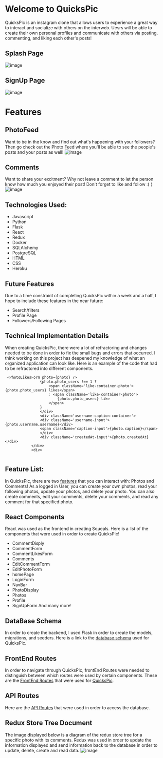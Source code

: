 # Welcome to QuicksPic


QuicksPic is an instagram clone that allows users to experience a great way to interact and socialize with others on the interweb. Uesrs will be able to create their own personal profiles and communicate with others via posting, commenting, and liking each other's posts!

## Splash Page
![image](https://user-images.githubusercontent.com/98856057/178869008-53531ffd-e86f-4d19-a69a-f041e0015821.png)


## SignUp Page
![image](https://user-images.githubusercontent.com/98856057/178869057-5e24ee62-31db-47d5-bd14-4571b068d0d7.png)

# Features
## PhotoFeed
Want to be in the know and find out what's happening with your followers? Then go check out  the Photo Feed where you'll be able to see the people's posts and your posts as well! 
![image](https://user-images.githubusercontent.com/98856057/178869194-4e9a3797-bb94-4a66-8116-981f6e419c03.png)

## Comments
Want to share your excitment? Why not leave a comment to let the person know how much you enjoyed their post! Don't forget to like and follow :)
(![image](https://user-images.githubusercontent.com/98856057/178881392-53bc6f34-e3f7-463c-87d2-b3fa630e6460.png)


## Technologies Used:
* Javascript
* Python
* Flask
* React
* Redux
* Docker
* SQLAlchemy
* PostgreSQL
* HTML
* CSS
* Heroku

## Future Features
Due to a time constraint of completing QuicksPic within a week and a half, I hope to include these features in the near future:
- Search/filters
- Profile Page
- Followers/Following Pages

## Technical Implementation Details
When creating QuicksPic, there were a lot of refractoring and changes needed to be done in order to fix the small bugs and errors that occurred. I think working on this project has deepened my knowledge of what an organized application can look like. Here is an example of the code that had to be refractored into different components.

```
 <PhotoLikesForm photo={photo} />
                {photo.photo_users !== 1 ?
                    <span className='like-container-photo'>{photo.photo_users} likes</span>
                    : <span className='like-container-photo'>
                        {photo.photo_users} like
                    </span>
                }
                </div>
                <div className='username-caption-container'>
                <div className='username-input'>{photo.username.username}</div>
                <span className='caption-input'>{photo.caption}</span>
                </div>
                <div className='createdAt-input'>{photo.createdAt}</div>
            </div>
            <div>
    
```

## Feature List:
In QuicksPic, there are two [features](https://github.com/ChrisPHong/QuicksPic/wiki/Feature-List) that you can interact with: Photos and Comments! As a logged in User, you can create your own photos, read your following photos, update your photos, and delete your photo. You can also create comments, edit your comments, delete your comments, and read any comment for that specified photo.



## React Components
React was used as the frontend in creating Squeals. Here is a list of the components that were used in order to create QuicksPic!
- CommentDisply
- CommentForm
- CommentLikesForm
- Comments
- EditCommentForm
- EditPhotoForm
- homePage
- LoginForm
- NavBar
- PhotoDisplay
- Photos
- Profile
- SignUpForm
And many more! 


## DataBase Schema
In order to create the backend, I used Flask in order to create the models, migrations, and seeders. Here is a link to the [database schema](https://github.com/ChrisPHong/QuicksPic/wiki/Database-Schema) used for QuicksPic.


## FrontEnd Routes
In order to navigate through QuicksPic, frontEnd Routes were needed to distinguish between which routes were used by certain components. These are the [FrontEnd Routes](https://github.com/ChrisPHong/QuicksPic/wiki/FrontEnd-Routes) that were used for [QuicksPic](https://quickspic.herokuapp.com/).


## API Routes
Here are the [API Routes](https://github.com/ChrisPHong/Squeals/wiki/API-Routes) that were used in order to access the database.


## Redux Store Tree Document
The image displayed below is a diagram of the redux store tree for a specific photo with its comments. Redux was used in order to update the information displayed and send information back to the database in order to update, delete, create and read data. 
![image](![image](https://user-images.githubusercontent.com/98856057/178872866-6bfc227a-826c-45ba-9f5e-d3b140fa37a6.png))
